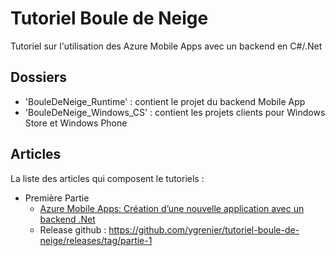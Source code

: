 # Tutoriel Boule de Neige

Tutoriel sur l'utilisation des Azure Mobile Apps avec un backend en C#/.Net

## Dossiers

- 'BouleDeNeige_Runtime' : contient le projet du backend Mobile App
- 'BouleDeNeige_Windows_CS' : contient les projets clients pour Windows Store et Windows Phone

## Articles

La liste des articles qui composent le tutoriels :

- Première Partie
	- [Azure Mobile Apps: Création d’une nouvelle application avec un backend .Net](http://blog.ygrenier.com/2015/12/azure-mobile-apps-creation-dune-nouvelle-application/)
	- Release github : https://github.com/ygrenier/tutoriel-boule-de-neige/releases/tag/partie-1




